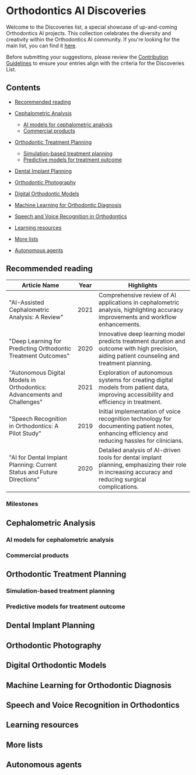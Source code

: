 # Orthodontics AI Discoveries

Welcome to the Discoveries list, a special showcase of up-and-coming Orthodontics AI projects. This collection celebrates the diversity and creativity within the Orthodontics AI community. If you're looking for the main list, you can find it [here](README.md).

Before submitting your suggestions, please review the [Contribution Guidelines](CONTRIBUTING.md) to ensure your entries align with the criteria for the Discoveries List.

## Contents

- [Recommended reading](#recommended-reading)
   
- [Cephalometric Analysis](#cephalometric-analysis)
   - [AI models for cephalometric analysis](#ai-models-for-cephalometric-analysis)
   - [Commercial products](#commercial-products)
   
- [Orthodontic Treatment Planning](#orthodontic-treatment-planning)
   - [Simulation-based treatment planning](#simulation-based-treatment-planning)
   - [Predictive models for treatment outcome](#predictive-models-for-treatment-outcome)

- [Dental Implant Planning](#dental-implant-planning)
- [Orthodontic Photography](#orthodontic-photography)

- [Digital Orthodontic Models](#digital-orthodontic-models)
- [Machine Learning for Orthodontic Diagnosis](#machine-learning-for-orthodontic-diagnosis)
- [Speech and Voice Recognition in Orthodontics](#speech-and-voice-recognition-in-orthodontics)
- [Learning resources](#learning-resources)
- [More lists](#more-lists)
- [Autonomous agents](#autonomous-agents)

## Recommended reading
| Article Name                     | Year | Highlights                                                                                                                                                                                                                         |
|----------------------------------|------|------------------------------------------------------------------------------------------------------------------------------------------------------------------------------------------------------------------------------------|
| "AI-Assisted Cephalometric Analysis: A Review"                       | 2021 | Comprehensive review of AI applications in cephalometric analysis, highlighting accuracy improvements and workflow enhancements. |
| "Deep Learning for Predicting Orthodontic Treatment Outcomes"        | 2020 | Innovative deep learning model predicts treatment duration and outcome with high precision, aiding patient counseling and treatment planning.           |
| "Autonomous Digital Models in Orthodontics: Advancements and Challenges" | 2021 | Exploration of autonomous systems for creating digital models from patient data, improving accessibility and efficiency in treatment.                 |
| "Speech Recognition in Orthodontics: A Pilot Study"                  | 2019 | Initial implementation of voice recognition technology for documenting patient notes, enhancing efficiency and reducing hassles for clinicians.    |
| "AI for Dental Implant Planning: Current Status and Future Directions" | 2020 | Detailed analysis of AI-driven tools for dental implant planning, emphasizing their role in increasing accuracy and reducing surgical complications. |

### Milestones

## Cephalometric Analysis

### AI models for cephalometric analysis

### Commercial products

## Orthodontic Treatment Planning

### Simulation-based treatment planning

### Predictive models for treatment outcome

## Dental Implant Planning

## Orthodontic Photography

## Digital Orthodontic Models

## Machine Learning for Orthodontic Diagnosis

## Speech and Voice Recognition in Orthodontics

## Learning resources

## More lists

## Autonomous agents


